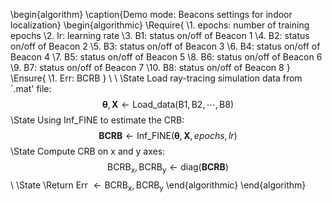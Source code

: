 \begin{algorithm}
\caption{Demo mode: Beacons settings for indoor localization}
\begin{algorithmic}
\Require{ 
    \\1. epochs: number of training epochs
    \\2. lr: learning rate
    \\3. B1: status on/off of Beacon 1
    \\4. B2: status on/off of Beacon 2
    \\5. B3: status on/off of Beacon 3
    \\6. B4: status on/off of Beacon 4
    \\7. B5: status on/off of Beacon 5
    \\8. B6: status on/off of Beacon 6
    \\9. B7: status on/off of Beacon 7
    \\10. B8: status on/off of Beacon 8
}
\Ensure{
    \\1. Err: BCRB
}
\\ \\
\State Load ray-tracing simulation data from `.mat' file: 
$$
\bm{\theta}, \mathbf{X} \leftarrow \mathrm{Load\_data(B1, B2,\cdots,B8})
$$
\State Using Inf\_FINE to estimate the CRB: 
$$
\mathbf{BCRB} \leftarrow \mathrm{Inf\_FINE}(\bm{\theta}, \mathbf{X}, epochs, lr)
$$
\State Compute CRB on x and y axes: 
$$
\mathrm{BCRB_x}, \mathrm{BCRB_y} \leftarrow \mathrm{diag}(\mathbf{BCRB})
$$
\\
\State \Return Err $\leftarrow \mathrm{BCRB_x}, \mathrm{BCRB_y}$
\end{algorithmic}
\end{algorithm}